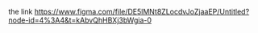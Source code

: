 the link https://www.figma.com/file/DE5lMNt8ZLocdvJoZjaaEP/Untitled?node-id=4%3A4&t=kAbvQhHBXj3bWgia-0
